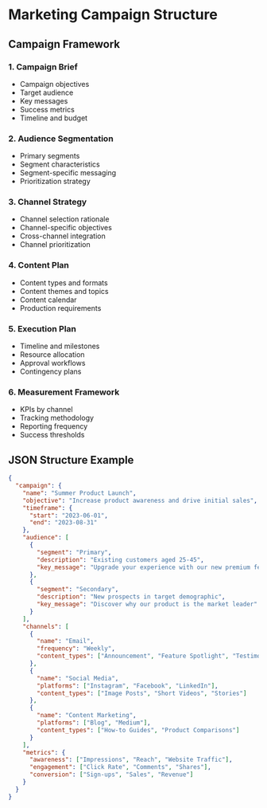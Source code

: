 # Marketing Campaign Structure

## Campaign Framework

### 1. Campaign Brief
- Campaign objectives
- Target audience
- Key messages
- Success metrics
- Timeline and budget

### 2. Audience Segmentation
- Primary segments
- Segment characteristics
- Segment-specific messaging
- Prioritization strategy

### 3. Channel Strategy
- Channel selection rationale
- Channel-specific objectives
- Cross-channel integration
- Channel prioritization

### 4. Content Plan
- Content types and formats
- Content themes and topics
- Content calendar
- Production requirements

### 5. Execution Plan
- Timeline and milestones
- Resource allocation
- Approval workflows
- Contingency plans

### 6. Measurement Framework
- KPIs by channel
- Tracking methodology
- Reporting frequency
- Success thresholds

## JSON Structure Example

```json
{
  "campaign": {
    "name": "Summer Product Launch",
    "objective": "Increase product awareness and drive initial sales",
    "timeframe": {
      "start": "2023-06-01",
      "end": "2023-08-31"
    },
    "audience": [
      {
        "segment": "Primary",
        "description": "Existing customers aged 25-45",
        "key_message": "Upgrade your experience with our new premium features"
      },
      {
        "segment": "Secondary",
        "description": "New prospects in target demographic",
        "key_message": "Discover why our product is the market leader"
      }
    ],
    "channels": [
      {
        "name": "Email",
        "frequency": "Weekly",
        "content_types": ["Announcement", "Feature Spotlight", "Testimonial"]
      },
      {
        "name": "Social Media",
        "platforms": ["Instagram", "Facebook", "LinkedIn"],
        "content_types": ["Image Posts", "Short Videos", "Stories"]
      },
      {
        "name": "Content Marketing",
        "platforms": ["Blog", "Medium"],
        "content_types": ["How-to Guides", "Product Comparisons"]
      }
    ],
    "metrics": {
      "awareness": ["Impressions", "Reach", "Website Traffic"],
      "engagement": ["Click Rate", "Comments", "Shares"],
      "conversion": ["Sign-ups", "Sales", "Revenue"]
    }
  }
}
```
